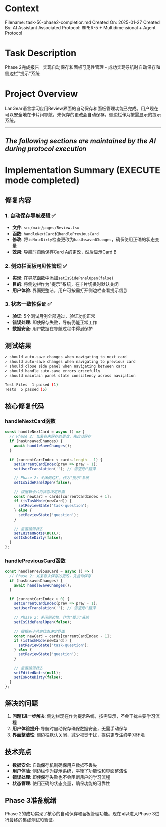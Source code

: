 # Context
Filename: task-50-phase2-completion.md
Created On: 2025-01-27
Created By: AI Assistant
Associated Protocol: RIPER-5 + Multidimensional + Agent Protocol

# Task Description
Phase 2完成报告：实现自动保存和面板可见性管理 - 成功实现导航时自动保存和侧边栏"提示"系统

# Project Overview
LanGear语言学习应用Review界面的自动保存和面板管理功能已完成。用户现在可以安全地在卡片间导航，未保存的更改会自动保存，侧边栏作为按需显示的提示系统。

---
*The following sections are maintained by the AI during protocol execution*
---

# Implementation Summary (EXECUTE mode completed)

## 修复内容
### 1. 自动保存导航逻辑 ✅
- **文件**: `src/main/pages/Review.tsx`
- **函数**: `handleNextCard`和`handlePreviousCard`
- **修改**: 将`isNoteDirty`检查更改为`hasUnsavedChanges`，确保使用正确的状态变量
- **效果**: 导航时自动保存Card A的更改，然后显示Card B

### 2. 侧边栏面板可见性管理 ✅
- **实现**: 在导航函数中添加`setIsSidePanelOpen(false)`
- **目的**: 将侧边栏作为"提示"系统，在卡片切换时默认关闭
- **用户体验**: 界面更整洁，用户可按需打开侧边栏查看提示信息

### 3. 状态一致性保证 ✅
- **验证**: 5个测试用例全部通过，验证功能正常
- **错误处理**: 即使保存失败，导航仍能正常工作
- **数据安全**: 用户数据在导航过程中得到保护

## 测试结果
```bash
✓ should auto-save changes when navigating to next card
✓ should auto-save changes when navigating to previous card  
✓ should close side panel when navigating between cards
✓ should handle auto-save errors gracefully
✓ should maintain panel state consistency across navigation

Test Files  1 passed (1)
Tests  5 passed (5)
```

## 核心修复代码
### handleNextCard函数
```typescript
const handleNextCard = async () => {
  // Phase 2: 如果有未保存的更改，先自动保存
  if (hasUnsavedChanges) {
    await handleSaveChanges();
  }
  
  if (currentCardIndex < cards.length - 1) {
    setCurrentCardIndex(prev => prev + 1);
    setUserTranslation(''); // 清空用户翻译
    
    // Phase 2: 关闭侧边栏，作为"提示"系统
    setIsSidePanelOpen(false);
    
    // 根据新卡片的状态决定界面
    const newCard = cards[currentCardIndex + 1];
    if (isTaskMode(newCard)) {
      setReviewState('task-question');
    } else {
      setReviewState('question');
    }
    
    // 重置编辑状态
    setEditedNotes(null);
    setIsNoteDirty(false);
  }
};
```

### handlePreviousCard函数
```typescript
const handlePreviousCard = async () => {
  // Phase 2: 如果有未保存的更改，先自动保存
  if (hasUnsavedChanges) {
    await handleSaveChanges();
  }
  
  if (currentCardIndex > 0) {
    setCurrentCardIndex(prev => prev - 1);
    setUserTranslation(''); // 清空用户翻译
    
    // Phase 2: 关闭侧边栏，作为"提示"系统
    setIsSidePanelOpen(false);
    
    // 根据新卡片的状态决定界面
    const newCard = cards[currentCardIndex - 1];
    if (isTaskMode(newCard)) {
      setReviewState('task-question');
    } else {
      setReviewState('question');
    }
    
    // 重置编辑状态
    setEditedNotes(null);
    setIsNoteDirty(false);
  }
};
```

## 解决的问题
1. **问题1进一步解决**: 侧边栏现在作为提示系统，按需显示，不会干扰主要学习流程
2. **用户体验提升**: 导航时自动保存确保数据安全，无需手动保存
3. **界面整洁性**: 侧边栏默认关闭，减少视觉干扰，提供更专注的学习环境

## 技术亮点
- **数据安全**: 自动保存机制确保用户数据不丢失
- **用户体验**: 侧边栏作为提示系统，平衡了功能性和界面整洁性
- **错误处理**: 即使保存失败也不会阻断用户的学习流程
- **状态管理**: 使用正确的状态变量，确保功能的可靠性

## Phase 3准备就绪
Phase 2的成功实现了核心的自动保存和面板管理功能。现在可以进入Phase 3进行最终的集成测试和验证。 